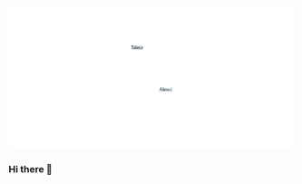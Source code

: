 <div align="center">
	<br>
	<a href="https://github.com/hashtalmiz">
		<img src="Talmiz.svg" width="700" height="250" alt="Talmiz Ahmed">
	</a>
	<br>
</div>

### Hi there 👋
<!--
**HashTalmiz/HashTalmiz** is a ✨ _special_ ✨ repository because its `README.md` (this file) appears on your GitHub profile.

Here are some ideas to get you started:

- 🔭 I’m currently working on ...
- 🌱 I’m currently learning ...
- 👯 I’m looking to collaborate on ...
- 🤔 I’m looking for help with ...
- 💬 Ask me about ...
- 📫 How to reach me: ...
- 😄 Pronouns: ...
- ⚡ Fun fact: ...
-->
